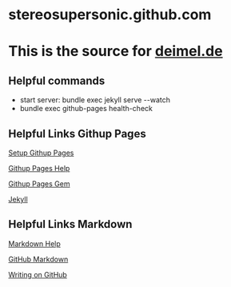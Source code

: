 stereosupersonic.github.com
===========================

# This is the source for [deimel.de](http://deimel.de)

## Helpful commands
* start server: bundle exec jekyll serve --watch
* bundle exec github-pages health-check

## Helpful Links Githup Pages
[Setup Githup Pages](https://help.github.com/articles/using-jekyll-with-pages)

[Githup Pages Help](https://help.github.com/categories/github-pages-basics/)

[Githup Pages Gem](https://github.com/github/pages-gem)

[Jekyll](http://github.com/mojombo/jekyll)

## Helpful Links Markdown
[Markdown Help](https://help.github.com/articles/markdown-basics)

[GitHub Markdown](https://help.github.com/articles/github-flavored-markdown)

[Writing on GitHub](https://help.github.com/articles/writing-on-github)

